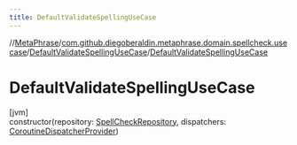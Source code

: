 ```yaml
---
title: DefaultValidateSpellingUseCase
---
```

//[MetaPhrase](../../../index.html)/[com.github.diegoberaldin.metaphrase.domain.spellcheck.usecase](../index.html)/[DefaultValidateSpellingUseCase](index.html)/[DefaultValidateSpellingUseCase](-default-validate-spelling-use-case.html)



# DefaultValidateSpellingUseCase



[jvm]\
constructor(repository: [SpellCheckRepository](../../com.github.diegoberaldin.metaphrase.domain.spellcheck.repo/-spell-check-repository/index.html), dispatchers: [CoroutineDispatcherProvider](../../com.github.diegoberaldin.metaphrase.core.common.coroutines/-coroutine-dispatcher-provider/index.html))




